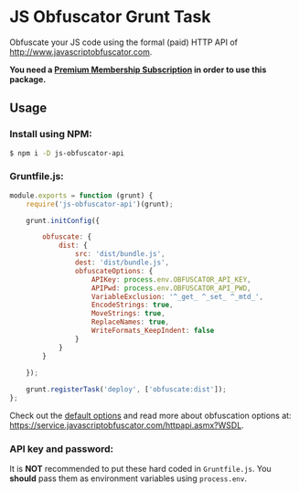 # JS Obfuscator Grunt Task

Obfuscate your JS code using the formal (paid) HTTP API of <http://www.javascriptobfuscator.com>.

**You need a [Premium Membership Subscription](http://www.javascriptobfuscator.com/premium-membership.aspx) in order to use this package.**
## Usage
### Install using NPM:
```bash
$ npm i -D js-obfuscator-api
```

### Gruntfile.js:
```js
module.exports = function (grunt) {
    require('js-obfuscator-api')(grunt);

    grunt.initConfig({

        obfuscate: {
            dist: {
                src: 'dist/bundle.js',
                dest: 'dist/bundle.js',
                obfuscateOptions: {
                    APIKey: process.env.OBFUSCATOR_API_KEY,
                    APIPwd: process.env.OBFUSCATOR_API_PWD,
                    VariableExclusion: '^_get_ ^_set_ ^_mtd_',
                    EncodeStrings: true,
                    MoveStrings: true,
                    ReplaceNames: true,
                    WriteFormats_KeepIndent: false
                }
            }
        }
        
    });

    grunt.registerTask('deploy', ['obfuscate:dist']);
};
```

Check out the [default options](../master/lib/defaults.js) and 
read more about obfuscation options at: <https://service.javascriptobfuscator.com/httpapi.asmx?WSDL>.

### API key and password:
It is **NOT** recommended to put these hard coded in `Gruntfile.js`. You **should** pass them as environment variables using `process.env`.